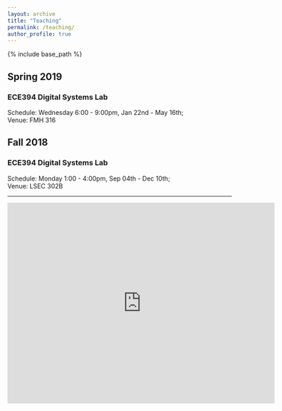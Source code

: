 ```yaml
---
layout: archive
title: "Teaching"
permalink: /teaching/
author_profile: true
---
```


{% include base_path %}


## Spring 2019
### ECE394 Digital Systems Lab

Schedule: Wednesday 6:00 - 9:00pm, Jan 22nd - May 16th;<br/>
Venue: FMH 316


## Fall 2018
### ECE394 Digital Systems Lab

Schedule: Monday 1:00 - 4:00pm, Sep 04th - Dec 10th;<br/>
Venue: LSEC 302B

---

<div>
	<iframe src="https://calendar.google.com/calendar/embed?title=Calender&amp;height=300&amp;wkst=2&amp;bgcolor=%23ffffff&amp;src=njit.edu_ghtq7q178tvrr0i0v4g9e1jfek%40group.calendar.google.com&amp;color=%23853104&amp;ctz=America%2FNew_York" style="border-width:0" width="600" height="450" frameborder="0" scrolling="no"></iframe>
</div>
